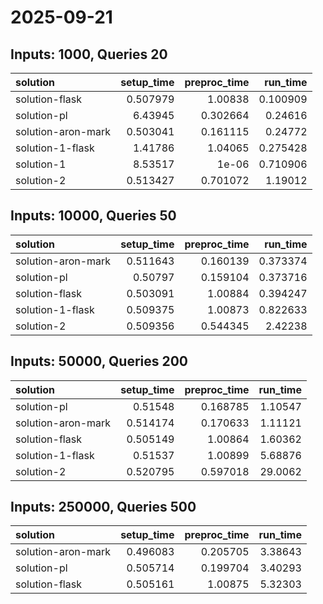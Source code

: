 # 2025-09-21

## Inputs: 1000, Queries 20

| solution           |   setup_time |   preproc_time |   run_time |
|:-------------------|-------------:|---------------:|-----------:|
| solution-flask     |     0.507979 |       1.00838  |   0.100909 |
| solution-pl        |     6.43945  |       0.302664 |   0.24616  |
| solution-aron-mark |     0.503041 |       0.161115 |   0.24772  |
| solution-1-flask   |     1.41786  |       1.04065  |   0.275428 |
| solution-1         |     8.53517  |       1e-06    |   0.710906 |
| solution-2         |     0.513427 |       0.701072 |   1.19012  |

## Inputs: 10000, Queries 50

| solution           |   setup_time |   preproc_time |   run_time |
|:-------------------|-------------:|---------------:|-----------:|
| solution-aron-mark |     0.511643 |       0.160139 |   0.373374 |
| solution-pl        |     0.50797  |       0.159104 |   0.373716 |
| solution-flask     |     0.503091 |       1.00884  |   0.394247 |
| solution-1-flask   |     0.509375 |       1.00873  |   0.822633 |
| solution-2         |     0.509356 |       0.544345 |   2.42238  |

## Inputs: 50000, Queries 200

| solution           |   setup_time |   preproc_time |   run_time |
|:-------------------|-------------:|---------------:|-----------:|
| solution-pl        |     0.51548  |       0.168785 |    1.10547 |
| solution-aron-mark |     0.514174 |       0.170633 |    1.11121 |
| solution-flask     |     0.505149 |       1.00864  |    1.60362 |
| solution-1-flask   |     0.51537  |       1.00899  |    5.68876 |
| solution-2         |     0.520795 |       0.597018 |   29.0062  |

## Inputs: 250000, Queries 500

| solution           |   setup_time |   preproc_time |   run_time |
|:-------------------|-------------:|---------------:|-----------:|
| solution-aron-mark |     0.496083 |       0.205705 |    3.38643 |
| solution-pl        |     0.505714 |       0.199704 |    3.40293 |
| solution-flask     |     0.505161 |       1.00875  |    5.32303 |